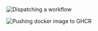 ![Dispatching a workflow](https://github.com/glebtee/weather-app/actions/workflows/dispatch-workflow.yml/badge.svg)  

![Pushing docker image to GHCR](https://github.com/glebtee&weaher-app/actions/workflows/publish-container-workflow.yml/badge.svg)